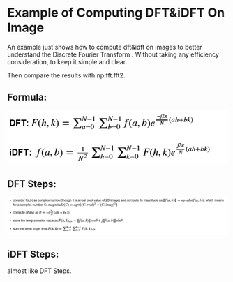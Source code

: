 # Example of Computing DFT&iDFT On Image

 An example just shows how to compute dft&idft on images to better understand the Discrete Fourier Transform . Without taking any efficiency consideration, to keep it simple and clear.
 
Then compare the results with np.fft.fft2.

## Formula:
![formula](https://github.com/qinhaihong-red/dft_idft_example/raw/master/images/formula.png)

## DFT Steps:
![steps](https://github.com/qinhaihong-red/dft_idft_example/raw/master/images/step.png)

## iDFT Steps:
almost like DFT Steps.